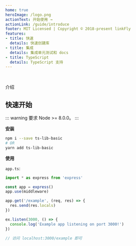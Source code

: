 ```yaml
---
home: true
heroImage: /logo.png
actionText: 开始使用 →
actionLink: /guide/introduce
footer: MIT Licensed | Copyright © 2018-present linkFly
features:
- title: 快速
  details: 快速创建库
- title: 集成
  details: 集成单元测试和 docs
- title: TypeScript
  details: TypeScript 支持
---
```


<br/>

介绍

## 快速开始

::: warning
要求 Node >= 8.0.0。
:::

**安装**   

```bash
npm i --save ts-lib-basic
# OR
yarn add ts-lib-basic
```

**使用**

`app.ts`:

```ts
import * as express from 'express'

const app = express()
app.use(middleware)

app.get('/example', (req, res) => {
  res.send(res.locals)
})

ex.listen(3000, () => {
  console.log('Example app listening on port 3000!')
})

// 访问 localhost:3000/example 即可
```